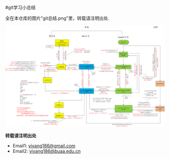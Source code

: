 #git学习小总结

全在本仓库的图片"git总结.png"里，转载请注明出处.

![git学习总结.png](https://github.com/yiyang186/learngit/blob/master/git%E6%80%BB%E7%BB%93.png)


**转载请注明出处**
- Email1: yiyang186@gmail.com
- Email2: yiyang186@buaa.edu.cn